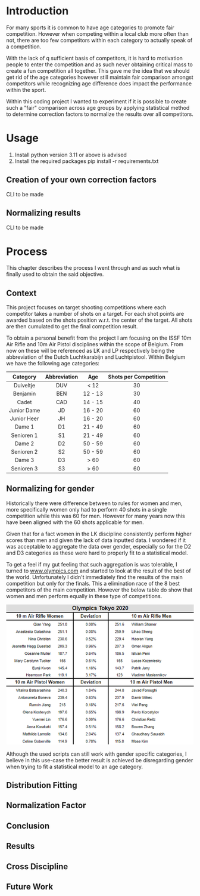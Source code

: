 # Introduction
For many sports it is common to have age categories to promote fair competition. However when competing within a local club more often than not, there are too few competitors within each category to actually speak of a competition.

With the lack of q sufficient basis of competitors, it is hard to motivation people to enter the competition and as such never obtaining critical mass to create a fun competition all together. This gave me the idea that we should get rid of the age categories however still maintain fair comparison amongst competitors while recognizing age difference does impact the performance within the sport.

Within this coding project I wanted to experiment if it is possible to create such a "fair" comparison across age groups by applying statistical method to determine correction factors to normalize the results over all competitors.

# Usage
1. Install python version 3.11 or above is advised
2. Install the required packages pip install -r requirements.txt

## Creation of your own correction factors
CLI to be made

## Normalizing results
CLI to be made

# Process
This chapter describes the process I went through and as such what is finally used to obtain the said objective.
## Context
This project focuses on target shooting competitions where each competitor takes a number of shots on a target. For each shot points are awarded based on the shots position w.r.t. the center of the target. All shots are then cumulated to get the final competition result. 

To obtain a personal benefit from the project I am focusing on the ISSF 10m Air Rifle and 10m Air Pistol disciplines within the scope of Belgium. From now on these will be referenced as LK and LP respectively being the abbreviation of the Dutch Luchtkarabijn and Luchtpistool. Within Belgium we have the following age categories:

|  Category   | Abbreviation |   Age   | Shots per Competition |
| :---------: | :----------: | :-----: | :-------------------: |
|  Duiveltje  |     DUV      |  < 12   |          30           |
|  Benjamin   |     BEN      | 12 - 13 |          30           |
|    Cadet    |     CAD      | 14 - 15 |          40           |
| Junior Dame |      JD      | 16 - 20 |          60           |
| Junior Heer |      JH      | 16 - 20 |          60           |
|   Dame 1    |      D1      | 21 - 49 |          60           |
| Senioren 1  |      S1      | 21 - 49 |          60           |
|   Dame 2    |      D2      | 50 - 59 |          60           |
| Senioren 2  |      S2      | 50 - 59 |          60           |
|   Dame 3    |      D3      |  > 60   |          60           |
| Senioren 3  |      S3      |  > 60   |          60           |

## Normalizing for gender
Historically there were difference between to rules for women and men, more specifically women only had to perform 40 shots in a single competition while this was 60 for men. However for many years now this have been aligned with the 60 shots applicable for men. 

Given that for a fact women in the LK discipline consistently perform higher scores than men and given the lack of data inputted data. I wondered if it was acceptable to aggregate the data over gender, especially so for the D2 and D3 categories as these were hard to properly fit to a statistical model.

To get a feel if my gut feeling that such aggregation is was tolerable, I turned to www.olympics.com and started to look at the result of the best of the world. Unfortunately I didn't immediately find the results of the main competition but only for the finals. This a elimination race of the 8 best competitors of the main competition. However the below table do show that women and men perform equally in these type of competitions.

![2020 Tokyo Olympic Finals](pictures/olympic_final.png?raw=true)

Although the used scripts can still work with gender specific categories, I believe in this use-case the better result is achieved be disregarding gender when trying to fit a statistical model to an age category.

## Distribution Fitting
## Normalization Factor
## Conclusion
## Results
## Cross Discipline
## Future Work
